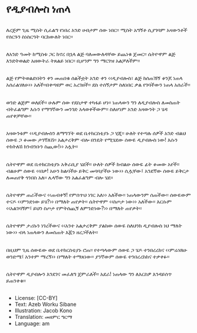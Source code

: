 # የዲያብሎስ ነጠላ

##
ለረጅም ጊዜ ሚስት ሲፈልግ የነበረ አንድ ሀብታም ሰው ነበር፡፡ ሚስት አግኝቶ ሲያገባም አዛውንቶች የሰርጉን ስነስርዓት ባርከውለት ነበር፡፡

##
ለአንድ ዓመት ከሚስቱ ጋር ከኖረ በኋላ ልጅ ባለመውለዳቸው ይጨነቁ ጀመር፡፡ ሴትዮዋም ልጅ እንድትወልድ አዘውትራ ትጸልይ ነበር፡፡ ቢሆንም ግን ማርገዝ አልቻለችም፡፡

##
ልጅ የምትወልድበትን ቀን መጠበቁ ሰልችቷት አንድ ቀን ‹‹ዲያብሎስ፣ ልጅ ከሰጠኸኝ ቆንጆ ነጠላ አሰራልሃለሁ›› አለች፡፡በቀጣዩም ወር አረገዘች፡፡ ደስ ተሰኝታም ስለነበር ቃል የገባችውን ነጠላ አሰራች፡፡

##
ወንድ ልጅም ወለደች፡፡ ሁሉም ሰው የደስታዋ ተካፋይ ሆነ፡፡ ነጠላውን ግን ለዲያብሎስ ለመስጠት ብትፈልግም እሱን የማግኛውን መንገድ አላወቀችውም፡፡ ስለሆነም አንድ አዛውንት ጋ ሄዳ ጠየቀቻቸው፡፡

##
አዛውንቱም ‹‹ዲያብሎስን ለማግኘት ወደ ቤተክርስቲያኑ ጋ ሂጂ፡፡ ሁለት የተጣሉ ሰዎች አንድ ብልህ ሰውዬ ጋ ቆመው ታገኛለሽ፡፡ አልታረቅም ብሎ በንዴት የሚሄደው ሰውዬ ዲያብሎስ ነው! እሱን ተከትለሽ ክንብንቡን ስጪው!›› አሏት፡፡

##
ሴትዮዋም ወደ ቤተክርስቲያኑ አቅራቢያ ሄደች፡፡ ሁለት ሰዎች ከብልሁ ሰውዬ ፊት ቆመው አየች፡፡ ብልሁም ሰውዬ ‹‹በቃ! አሁን ከልባችሁ ይቅር መባባያችሁ ነው›› ሲሏቸው፤ አንደኛው ሰውዬ ይቅርታ ለመጠየቅ ጎንበስ አለ፡፡ ሌላኛው ግን አልፈልግም ብሎ ሄደ፡፡

##
ሴትዮዋም ጠራችውና ‹‹ጠብቀኝ! የምሰጥህ ነገር አለ›› አለችው፡፡ ነጠላውንም ሰጠችው፡፡ ሰውዬውም ተናዶ ‹‹ምንድነው ይሄ?›› በማለት ጠየቃት፡፡ ሴትዮዋም ‹‹ስጦታ ነው›› አለችው፡፡ እርሱም ‹‹አልገባኝም፤ ይህን ስጦታ የምትሰጪኝ ለምንድነው?›› በማለት ጠየቃት፡፡

##
ሴትዮዋም ታሪኩን ነገረችውና ‹‹አንተ አልታረቅም ያልከው ሰውዬ ስለህንክ ዲያብሎስ ነህ ማለት ነው›› ብላ ነጠላውን ለመስጠት እጇን ዘረጋችለት፡፡

##
በዚህም ጊዜ ሰውዬው ወደ ቤተክርስቲያኑ ሮጠ፡፡ የተጣላውም ሰውዬ ጋ ሄዶ ተንበረረከና ‹‹ምሬሃለሁ ወንድሜ፤ አንተም ማረኝ›› በማለት ተማጸነው፡፡ ያንኛውም ሰውዬ ተንበረረከከና ተቃቀፉ፡፡

##
ሴትዮዋም ዲያብሎን እንደገና መፈለግ ጀምራለች፡፡ አደራ! ነጠላው ግን ለእርስዎ እንዳይሰጥ ይጠንቀቁ፡፡

##
* License: [CC-BY]
* Text: Azeb Worku Sibane
* Illustration: Jacob Kono
* Translation: መዘምር ግርማ
* Language: am
